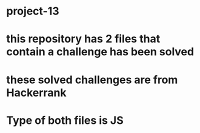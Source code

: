 # project-13
# this repository has 2 files that contain a challenge has been solved
# these solved challenges are from Hackerrank
# Type of both files is JS
